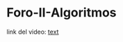 # Foro-II-Algoritmos

link del video: [text](https://1drv.ms/v/c/7310436b75104e90/EfR-mwVzW7pMmMsRca7up9cB25uDrTKB06huk5iIC4IVgg?e=qXhqh1)